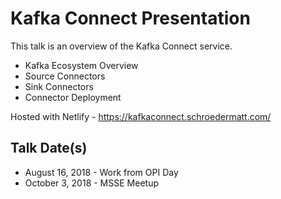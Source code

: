 # Kafka Connect Presentation

This talk is an overview of the Kafka Connect service.

* Kafka Ecosystem Overview
* Source Connectors
* Sink Connectors
* Connector Deployment

Hosted with Netlify - https://kafkaconnect.schroedermatt.com/

## Talk Date(s)

* August 16, 2018 - Work from OPI Day
* October 3, 2018 - MSSE Meetup
